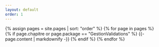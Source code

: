 ```yaml
---
layout: default
order: 1
---
```


{% assign pages = site.pages | sort: "order" %}
{% for page in pages %}
  {% if page.chapitre or page.package == "GestionValidations" %}
    {{- page.content | markdownify -}}
  {% endif %}
{% endfor %}
